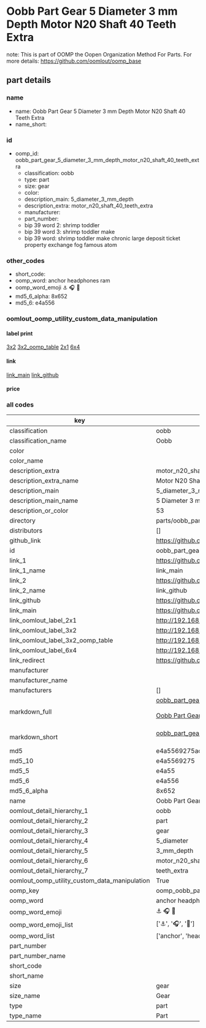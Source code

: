 # Oobb Part Gear 5 Diameter 3 mm Depth Motor N20 Shaft 40 Teeth Extra  

note: This is part of OOMP the Oopen Organization Method For Parts. For more details: https://github.com/oomlout/oomp_base

##  part details
  







### name
* name: Oobb Part Gear 5 Diameter 3 mm Depth Motor N20 Shaft 40 Teeth Extra
* name_short: 
### id
* oomp_id: oobb_part_gear_5_diameter_3_mm_depth_motor_n20_shaft_40_teeth_extra
  * classification: oobb
  * type: part
  * size: gear
  * color: 
  * description_main: 5_diameter_3_mm_depth
  * description_extra: motor_n20_shaft_40_teeth_extra
  * manufacturer: 
  * part_number: 
  * bip 39 word 2: shrimp toddler
  * bip 39 word 3: shrimp toddler make
  * bip 39 word: shrimp toddler make chronic large deposit ticket property exchange fog famous atom

### other_codes
* short_code: 
* oomp_word: anchor headphones ram
* oomp_word_emoji :anchor: :headphones: :ram:
* md5_6_alpha: 8x652
* md5_6: e4a556






### oomlout_oomp_utility_custom_data_manipulation
#### label print
[3x2](http://192.168.1.245:1112/?label=oomp%208x652)
[3x2_oomp_table](http://192.168.1.108:1112/?label=oomp%208x652)
[2x1](http://192.168.1.242:1112/?label=oomp%208x652)
[6x4](http://192.168.1.55:1112/?label=oomp%208x652)    

#### link

[link_main](https://github.com/oomlout/oomlout_oomp_version_1_messy/tree/main/parts/oobb_part_gear_5_diameter_3_mm_depth_motor_n20_shaft_40_teeth_extra) [link_github](https://github.com/oomlout/oomlout_oomp_version_1_messy/tree/main/parts/oobb_part_gear_5_diameter_3_mm_depth_motor_n20_shaft_40_teeth_extra)                             

#### price







### all codes 
| key | value |  
| --- | --- |  
| classification | oobb |  
| classification_name | Oobb |  
| color |  |  
| color_name |  |  
| description_extra | motor_n20_shaft_40_teeth_extra |  
| description_extra_name | Motor N20 Shaft 40 Teeth Extra |  
| description_main | 5_diameter_3_mm_depth |  
| description_main_name | 5 Diameter 3 mm Depth |  
| description_or_color | 53 |  
| directory | parts/oobb_part_gear_5_diameter_3_mm_depth_motor_n20_shaft_40_teeth_extra |  
| distributors | [] |  
| github_link | https://github.com/oomlout/oomlout_oomp_part_src/tree/main/parts/oobb_part_gear_5_diameter_3_mm_depth_motor_n20_shaft_40_teeth_extra |  
| id | oobb_part_gear_5_diameter_3_mm_depth_motor_n20_shaft_40_teeth_extra |  
| link_1 | https://github.com/oomlout/oomlout_oomp_version_1_messy/tree/main/parts/oobb_part_gear_5_diameter_3_mm_depth_motor_n20_shaft_40_teeth_extra |  
| link_1_name | link_main |  
| link_2 | https://github.com/oomlout/oomlout_oomp_version_1_messy/tree/main/parts/oobb_part_gear_5_diameter_3_mm_depth_motor_n20_shaft_40_teeth_extra |  
| link_2_name | link_github |  
| link_github | https://github.com/oomlout/oomlout_oomp_version_1_messy/tree/main/parts/oobb_part_gear_5_diameter_3_mm_depth_motor_n20_shaft_40_teeth_extra |  
| link_main | https://github.com/oomlout/oomlout_oomp_version_1_messy/tree/main/parts/oobb_part_gear_5_diameter_3_mm_depth_motor_n20_shaft_40_teeth_extra |  
| link_oomlout_label_2x1 | http://192.168.1.242:1112/?label=oomp%208x652 |  
| link_oomlout_label_3x2 | http://192.168.1.245:1112/?label=oomp%208x652 |  
| link_oomlout_label_3x2_oomp_table | http://192.168.1.108:1112/?label=oomp%208x652 |  
| link_oomlout_label_6x4 | http://192.168.1.55:1112/?label=oomp%208x652 |  
| link_redirect | https://github.com/oomlout/oomlout_oomp_version_1_messy/tree/main/parts/oobb_part_gear_5_diameter_3_mm_depth_motor_n20_shaft_40_teeth_extra |  
| manufacturer |  |  
| manufacturer_name |  |  
| manufacturers | [] |  
| markdown_full | [oobb_part_gear_5_diameter_3_mm_depth_motor_n20_shaft_40_teeth_extra](none)<br>[](none)<br>[Oobb Part Gear 5 Diameter 3 Mm Depth Motor N20 Shaft 40 Teeth Extra](none)<br><br> |  
| markdown_short | [oobb_part_gear_5_diameter_3_mm_depth_motor_n20_shaft_40_teeth_extra](none)<br><br> |  
| md5 | e4a5569275ac7c34ec3e92870d38de39 |  
| md5_10 | e4a5569275 |  
| md5_5 | e4a55 |  
| md5_6 | e4a556 |  
| md5_6_alpha | 8x652 |  
| name | Oobb Part Gear 5 Diameter 3 mm Depth Motor N20 Shaft 40 Teeth Extra |  
| oomlout_detail_hierarchy_1 | oobb |  
| oomlout_detail_hierarchy_2 | part |  
| oomlout_detail_hierarchy_3 | gear |  
| oomlout_detail_hierarchy_4 | 5_diameter |  
| oomlout_detail_hierarchy_5 | 3_mm_depth |  
| oomlout_detail_hierarchy_6 | motor_n20_shaft_40 |  
| oomlout_detail_hierarchy_7 | teeth_extra |  
| oomlout_oomp_utility_custom_data_manipulation | True |  
| oomp_key | oomp_oobb_part_gear_5_diameter_3_mm_depth_motor_n20_shaft_40_teeth_extra |  
| oomp_word | anchor headphones ram |  
| oomp_word_emoji | :anchor: :headphones: :ram: |  
| oomp_word_emoji_list | [':anchor:', ':headphones:', ':ram:'] |  
| oomp_word_list | ['anchor', 'headphones', 'ram'] |  
| part_number |  |  
| part_number_name |  |  
| short_code |  |  
| short_name |  |  
| size | gear |  
| size_name | Gear |  
| type | part |  
| type_name | Part |  
